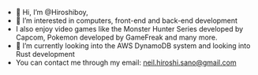 - 👋 Hi, I’m @Hiroshiboy, 
- 👀 I’m interested in computers, front-end and back-end development
- I also enjoy video games like the Monster Hunter Series developed by Capcom, Pokemon developed by GameFreak
and many more.
- 🌱 I’m currently looking into the AWS DynamoDB system and looking into Rust development
- You can contact me through my email: neil.hiroshi.sano@gmail.com


